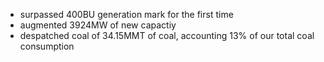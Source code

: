 - surpassed 400BU generation mark for the first time
- augmented 3924MW of new capactiy
- despatched coal of 34.15MMT of coal, accounting 13% of our total coal consumption